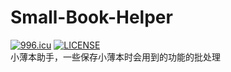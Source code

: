 # Small-Book-Helper
[![996.icu](https://img.shields.io/badge/link-996.icu-red.svg)](https://996.icu)
[![LICENSE](https://img.shields.io/badge/license-Anti%20996-blue.svg)](https://github.com/996icu/996.ICU/blob/master/LICENSE)  
小薄本助手，一些保存小薄本时会用到的功能的批处理

